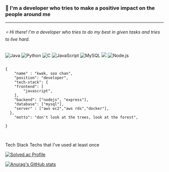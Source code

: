 
### :raised_hands: I'm a developer who tries to make a positive impact on the people around me 
----

###### :star: Hi there! I'm a developer who tries to do my best in given tasks and tries to live hard.

![Java](https://img.shields.io/badge/Java-007396.svg?&style=for-the-badge&logo=Java&logoColor=white)
![Python](https://img.shields.io/badge/Python-3776AB.svg?&style=for-the-badge&logo=Python&logoColor=#3776AB)
![C](https://img.shields.io/badge/C-A8B9CC.svg?&style=for-the-badge&logo=C&logoColor=#A8B9CC)
![JavaScript](https://img.shields.io/badge/JavaScript-F7DF1E.svg?&style=for-the-badge&logo=JavaScript&logoColor=#F7DF1E) 
![MySQL](https://img.shields.io/badge/MySQL-4479A1.svg?&style=for-the-badge&logo=MySQL&logoColor=#4479A1)
<img src="https://img.shields.io/badge/Amazon AWS-232F3E.svg?&style=for-the-badge&logo=MySQL&logoColor=#232F3E">
![Node.js](https://img.shields.io/badge/Node.js-339933.svg?&style=for-the-badge&logo=Node.js&logoColor=#339933)


<pre>
<code>
{ 
    "name" : "kwak, soo chan",
    "position": "developer",
    "tech-stack": {
    "frontend": [
        "javascript",
    ],
    "backend": ["nodejs", "express"],
    "database": ["mysql"],
    "server" : ["aws ec2","aws rds","docker"],
  },
    "motto": "don't look at the trees, look at the forest",

}

</code>
</pre>


Tech Stack 
Techs that I've used at least once 






[![Solved.ac Profile](http://mazassumnida.wtf/api/generate_badge?boj=soochan010)](https://solved.ac/soochan010)

[![Anurag's GitHub stats](https://github-readme-stats.vercel.app/api?username=sooochan&hide=contribs,stars)](https://github.com/anuraghazra/github-readme-stats)